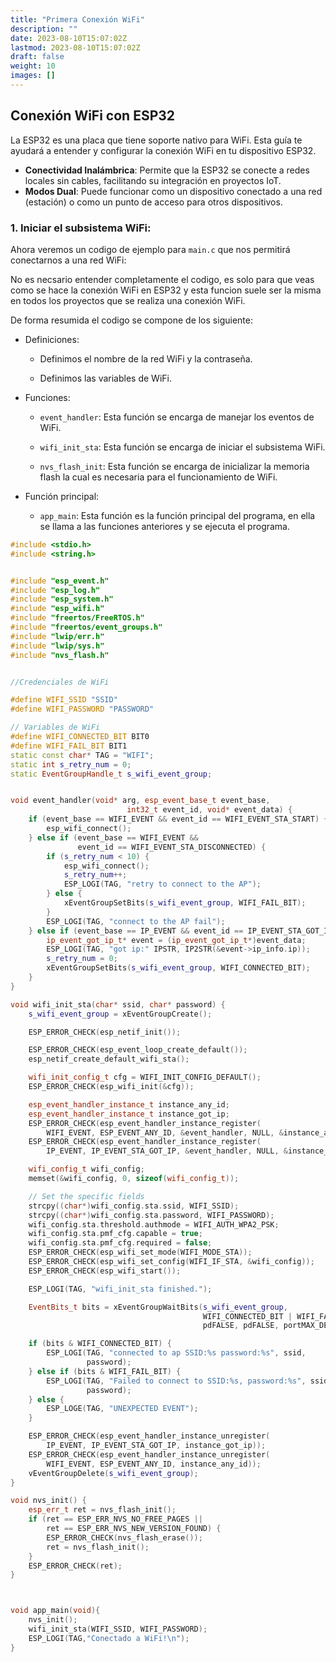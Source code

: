 ```yaml
---
title: "Primera Conexión WiFi"
description: ""
date: 2023-08-10T15:07:02Z
lastmod: 2023-08-10T15:07:02Z
draft: false
weight: 10
images: []
---
```



## Conexión WiFi con ESP32

La ESP32 es una placa que tiene soporte nativo para WiFi. Esta guía te ayudará a entender y configurar la conexión WiFi en tu dispositivo ESP32.


- **Conectividad Inalámbrica**: Permite que la ESP32 se conecte a redes locales sin cables, facilitando su integración en proyectos IoT.
- **Modos Dual**: Puede funcionar como un dispositivo conectado a una red (estación) o como un punto de acceso para otros dispositivos.


### 1. Iniciar el subsistema WiFi:

Ahora veremos un codigo de ejemplo para `main.c` que nos permitirá conectarnos a una red WiFi:

No es necsario entender completamente el codigo, es solo para que veas como se hace la conexión WiFi en ESP32 y esta funcion suele ser la misma en todos los proyectos
que se realiza una conexión WiFi.

De forma resumida el codigo se compone de los siguiente:

- Definiciones:
    
    - Definimos el nombre de la red WiFi y la contraseña.

    - Definimos las variables de WiFi.

- Funciones:

    - `event_handler`: Esta función se encarga de manejar los eventos de WiFi.

    - `wifi_init_sta`: Esta función se encarga de iniciar el subsistema WiFi.

    - `nvs_flash_init`: Esta función se encarga de inicializar la memoria flash la cual es necesaria para el funcionamiento de WiFi.

- Función principal:

    - `app_main`: Esta función es la función principal del programa, en ella se llama a las funciones anteriores y se ejecuta el programa.


```c++
#include <stdio.h>
#include <string.h>


#include "esp_event.h"
#include "esp_log.h"
#include "esp_system.h"
#include "esp_wifi.h"
#include "freertos/FreeRTOS.h"
#include "freertos/event_groups.h"
#include "lwip/err.h"
#include "lwip/sys.h"
#include "nvs_flash.h"


//Credenciales de WiFi

#define WIFI_SSID "SSID"
#define WIFI_PASSWORD "PASSWORD"

// Variables de WiFi
#define WIFI_CONNECTED_BIT BIT0
#define WIFI_FAIL_BIT BIT1
static const char* TAG = "WIFI";
static int s_retry_num = 0;
static EventGroupHandle_t s_wifi_event_group;


void event_handler(void* arg, esp_event_base_t event_base,
                          int32_t event_id, void* event_data) {
    if (event_base == WIFI_EVENT && event_id == WIFI_EVENT_STA_START) {
        esp_wifi_connect();
    } else if (event_base == WIFI_EVENT &&
               event_id == WIFI_EVENT_STA_DISCONNECTED) {
        if (s_retry_num < 10) {
            esp_wifi_connect();
            s_retry_num++;
            ESP_LOGI(TAG, "retry to connect to the AP");
        } else {
            xEventGroupSetBits(s_wifi_event_group, WIFI_FAIL_BIT);
        }
        ESP_LOGI(TAG, "connect to the AP fail");
    } else if (event_base == IP_EVENT && event_id == IP_EVENT_STA_GOT_IP) {
        ip_event_got_ip_t* event = (ip_event_got_ip_t*)event_data;
        ESP_LOGI(TAG, "got ip:" IPSTR, IP2STR(&event->ip_info.ip));
        s_retry_num = 0;
        xEventGroupSetBits(s_wifi_event_group, WIFI_CONNECTED_BIT);
    }
}

void wifi_init_sta(char* ssid, char* password) {
    s_wifi_event_group = xEventGroupCreate();

    ESP_ERROR_CHECK(esp_netif_init());

    ESP_ERROR_CHECK(esp_event_loop_create_default());
    esp_netif_create_default_wifi_sta();

    wifi_init_config_t cfg = WIFI_INIT_CONFIG_DEFAULT();
    ESP_ERROR_CHECK(esp_wifi_init(&cfg));

    esp_event_handler_instance_t instance_any_id;
    esp_event_handler_instance_t instance_got_ip;
    ESP_ERROR_CHECK(esp_event_handler_instance_register(
        WIFI_EVENT, ESP_EVENT_ANY_ID, &event_handler, NULL, &instance_any_id));
    ESP_ERROR_CHECK(esp_event_handler_instance_register(
        IP_EVENT, IP_EVENT_STA_GOT_IP, &event_handler, NULL, &instance_got_ip));

    wifi_config_t wifi_config;
    memset(&wifi_config, 0, sizeof(wifi_config_t));

    // Set the specific fields
    strcpy((char*)wifi_config.sta.ssid, WIFI_SSID);
    strcpy((char*)wifi_config.sta.password, WIFI_PASSWORD);
    wifi_config.sta.threshold.authmode = WIFI_AUTH_WPA2_PSK;
    wifi_config.sta.pmf_cfg.capable = true;
    wifi_config.sta.pmf_cfg.required = false;
    ESP_ERROR_CHECK(esp_wifi_set_mode(WIFI_MODE_STA));
    ESP_ERROR_CHECK(esp_wifi_set_config(WIFI_IF_STA, &wifi_config));
    ESP_ERROR_CHECK(esp_wifi_start());

    ESP_LOGI(TAG, "wifi_init_sta finished.");

    EventBits_t bits = xEventGroupWaitBits(s_wifi_event_group,
                                           WIFI_CONNECTED_BIT | WIFI_FAIL_BIT,
                                           pdFALSE, pdFALSE, portMAX_DELAY);

    if (bits & WIFI_CONNECTED_BIT) {
        ESP_LOGI(TAG, "connected to ap SSID:%s password:%s", ssid,
                 password);
    } else if (bits & WIFI_FAIL_BIT) {
        ESP_LOGI(TAG, "Failed to connect to SSID:%s, password:%s", ssid,
                 password);
    } else {
        ESP_LOGE(TAG, "UNEXPECTED EVENT");
    }

    ESP_ERROR_CHECK(esp_event_handler_instance_unregister(
        IP_EVENT, IP_EVENT_STA_GOT_IP, instance_got_ip));
    ESP_ERROR_CHECK(esp_event_handler_instance_unregister(
        WIFI_EVENT, ESP_EVENT_ANY_ID, instance_any_id));
    vEventGroupDelete(s_wifi_event_group);
}

void nvs_init() {
    esp_err_t ret = nvs_flash_init();
    if (ret == ESP_ERR_NVS_NO_FREE_PAGES ||
        ret == ESP_ERR_NVS_NEW_VERSION_FOUND) {
        ESP_ERROR_CHECK(nvs_flash_erase());
        ret = nvs_flash_init();
    }
    ESP_ERROR_CHECK(ret);
}



void app_main(void){
    nvs_init();
    wifi_init_sta(WIFI_SSID, WIFI_PASSWORD);
    ESP_LOGI(TAG,"Conectado a WiFi!\n");
}

```